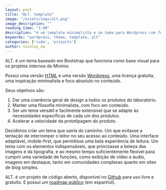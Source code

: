 ```yaml
---
layout: post
title: "ALT. template"
image: "/assets/imgs/alt.png"
image_description: ""
reading_time: "1:00"
description: "é um template minimalista e um tema para Wordpress com foco absoluto no conteúdo."
keywords: "wordpress, theme, template, alt"
categories: ['code', 'projects']
author: nicolas_ea
---
```


ALT. é um tema baseado em Bootstrap que funciona como base visual para os projetos internos do Mínimo.

Possui uma versão [HTML](https://github.com/minimo-io/alt-template) e uma versão [Wordpress](https://github.com/minimo-io/alt-wordpress-theme), uma licença gratuita, uma inspiração minimalista e foco absoluto no conteúdo.

Seus objetivos são:

1. Dar uma coerência geral de design a todos os produtos do laboratório.
2. Manter uma filosofia minimalista, com foco em conteúdo.
3. Ser um tema versátil e facilmente extensível que se adapte às necessidades específicas de cada um dos produtos.
4. Acelerar a velocidade da prototipagem do produto.

Decidimos criar um tema que sairia do caminho. Um que evitasse a tentação de interromper o leitor no seu acesso ao conteúdo.
Uma interface adaptável, mobile-first, que permitisse uma bela experiência de leitura. Um tema com os elementos indispensáveis, que priorizasse a beleza das imagens e da tipografia, e ao mesmo tempo suficientemente flexível para cumprir uma variedade de funções, como exibição de vídeo e áudio, imagens em destaque, tanto em comunidades complexas quanto em sites de blog simples.

ALT. é um projeto de código aberto, disponível no [Github](https://github.com/minimo-io/alt-template) para uso livre e gratuito. E possui um [roadmap público](https://www.notion.so/minimo/3e1975e420e749618d263dcadc41411b?v=bec9c08c1461402fb51d5ed440a378b9) (em espanhol).
